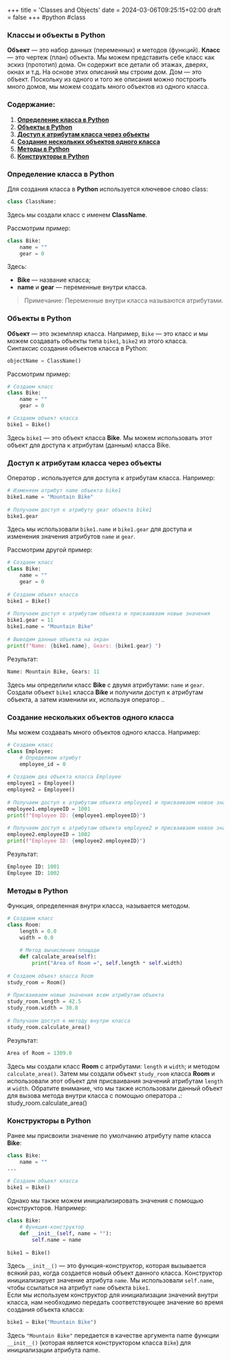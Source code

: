 +++
title = 'Classes and Objects'
date = 2024-03-06T09:25:15+02:00
draft = false
+++
#python #class
### Классы и объекты в Python
**Объект** — это набор данных (переменных) и методов (функций). **Класс** — это чертеж (план) объекта. Мы можем представить себе класс как эскиз (прототип) дома. Он содержит все детали об этажах, дверях, окнах и т.д. На основе этих описаний мы строим дом. Дом — это объект. Поскольку из одного и того же описания можно построить много домов, мы можем создать много объектов из одного класса.
### **Содержание:**
1. **[Определение класса в Python](#определение-класса-в-python)**
2. **[Объекты в Python](#объекты-в-python)**
3. **[Доступ к атрибутам класса через объекты](#доступ-к-атрибутам-класса-через-объекты)**
4. **[Создание нескольких объектов одного класса](#создание-нескольких-объектов-одного-класса)**
5. **[Методы в Python](#методы-в-python)**
6. **[Конструкторы в Python](#конструкторы-в-python)**
### **Определение класса в Python**
Для создания класса в **Python** используется ключевое слово class:
```python
class ClassName:
```
Здесь мы создали класс с именем **ClassName**.

Рассмотрим пример:
```python
class Bike:
    name = ""
    gear = 0
```
Здесь:
* **Bike** — название класса;
* **name** и **gear** — переменные внутри класса.
> Примечание: Переменные внутри класса называются атрибутами.
### **Объекты в Python**
**Объект** — это экземпляр класса. Например, `Bike` — это класс и мы можем создавать объекты типа `bike1`, `bike2` из этого класса.  
Синтаксис создания объектов класса в Python:
```python
objectName = ClassName()
```
Рассмотрим пример:
```python
# Создаем класс
class Bike:
    name = ""
    gear = 0

# Создаем объект класса
bike1 = Bike()
```
Здесь `bike1` — это объект класса **Bike**. Мы можем использовать этот объект для доступа к атрибутам (данным) класса Bike.  
### **Доступ к атрибутам класса через объекты**
Оператор **.** используется для доступа к атрибутам класса. Например:
```python
# Изменяем атрибут name объекта bike1
bike1.name = "Mountain Bike"
 
# Получаем доступ к атрибуту gear объекта bike1
bike1.gear
```
Здесь мы использовали `bike1.name` и `bike1.gear` для доступа и изменения значения атрибутов `name` и `gear`.  

Рассмотрим другой пример:
```python
# Создаем класс
class Bike:
    name = ""
    gear = 0
 
# Создаем объект класса
bike1 = Bike()
 
# Получаем доступ к атрибутам объекта и присваиваем новые значения
bike1.gear = 11
bike1.name = "Mountain Bike"
 
# Выводим данные объекта на экран
print(f"Name: {bike1.name}, Gears: {bike1.gear} ")
```
Результат:
```python
Name: Mountain Bike, Gears: 11
```
Здесь мы определили класс **Bike** с двумя атрибутами: `name` и `gear`. Cоздали объект `bike1` класса **Bike** и получили доступ к атрибутам объекта, а затем изменили их, используя оператор ..
### **Создание нескольких объектов одного класса**
Мы можем создавать много объектов одного класса. Например:
```python
# Создаем класс
class Employee:
    # Определяем атрибут 
    employee_id = 0
 
# Создаем два объекта класса Employee
employee1 = Employee()
employee2 = Employee()
 
# Получаем доступ к атрибутам объекта employee1 и присваиваем новое значение
employee1.employeeID = 1001
print(f"Employee ID: {employee1.employeeID}")
 
# Получаем доступ к атрибутам объекта employee2 и присваиваем новое значение
employee2.employeeID = 1002
print(f"Employee ID: {employee2.employeeID}")
```
Результат:
```python
Employee ID: 1001
Employee ID: 1002 
```
### **Методы в Python**
Функция, определенная внутри класса, называется методом.
```python
# Создаем класс
class Room:
    length = 0.0
    width = 0.0
    
    # Метод вычисления площади
    def calculate_area(self):
        print("Area of Room =", self.length * self.width)
 
# Создаем объект класса Room
study_room = Room()
 
# Присваиваем новые значения всем атрибутам объекта
study_room.length = 42.5
study_room.width = 30.8
 
# Получаем доступ к методу внутри класса
study_room.calculate_area()
```
Результат:
```python
Area of Room = 1309.0
```
Здесь мы создали класс **Room** с атрибутами: `length` и `width`; и методом `calculate_area()`. Затем мы создали объект `study_room` класса **Room** и использовали этот объект для присваивания значений атрибутам `length` и `width`. Обратите внимание, что мы также использовали данный объект для вызова метода внутри класса с помощью оператора **.**:
study_room.calculate_area()

### **Конструкторы в Python**
Ранее мы присвоили значение по умолчанию атрибуту name класса **Bike**:
```python
class Bike:
    name = ""
...
 
# Создаем объект класса
bike1 = Bike()
```
Однако мы также можем инициализировать значения с помощью конструкторов. Например:
```python
class Bike:
    # Функция-конструктор    
    def __init__(self, name = ""):
        self.name = name
 
bike1 = Bike()
```
Здесь `__init__()` — это функция-конструктор, которая вызывается всякий раз, когда создается новый объект данного класса. Конструктор инициализирует значение атрибута `name`. Мы использовали `self.name`, чтобы ссылаться на атрибут `name` объекта `bike1`.  
Если мы используем конструктор для инициализации значений внутри класса, нам необходимо передать соответствующее значение во время создания объекта класса:
```python
bike1 = Bike("Mountain Bike")
```
Здесь `"Mountain Bike"` передается в качестве аргумента name функции `__init__()` (которая является конструктором класса `Bike`) для инициализации атрибута name.
